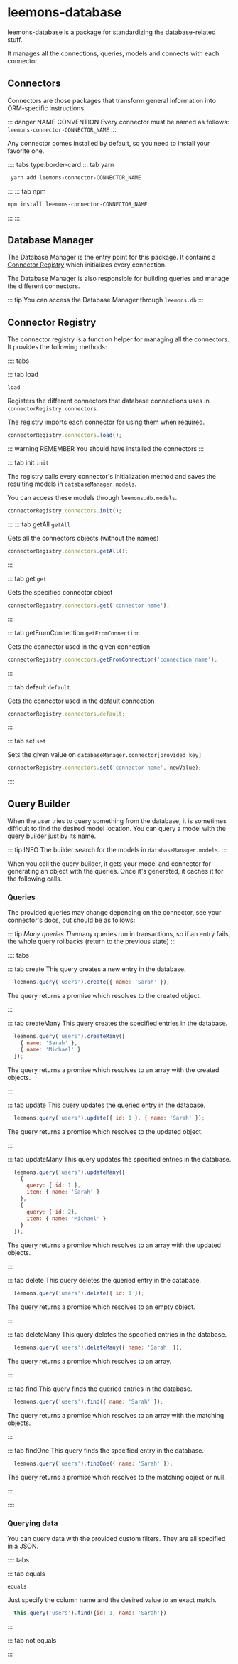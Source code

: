 # leemons-database

leemons-database is a package for standardizing the database-related stuff.

It manages all the connections, queries, models and connects with each connector.

## Connectors

Connectors are those packages that transform general information into ORM-specific instructions.

::: danger NAME CONVENTION
Every connector must be named as follows: `leemons-connector-CONNECTOR_NAME`
:::

Any connector comes installed by default, so you need to install your favorite one.

:::: tabs type:border-card
::: tab yarn

```bash
 yarn add leemons-connector-CONNECTOR_NAME
```

:::
::: tab npm

```bash
npm install leemons-connector-CONNECTOR_NAME
```

:::
::::

## Database Manager

The Database Manager is the entry point for this package. It contains a [Connector Registry](#connector-registry) which initializes every connection.

The Database Manager is also responsible for building queries and manage the different connectors.

::: tip
You can access the Database Manager through `leemons.db`
:::

## Connector Registry

The connector registry is a function helper for managing all the connectors. It provides the following methods:

:::: tabs

::: tab load

`load`

Registers the different connectors that database connections uses in `connectorRegistry.connectors`.

The registry imports each connector for using them when required.

```js
connectorRegistry.connectors.load();
```

::: warning REMEMBER
You should have installed the connectors
:::

::: tab init
`init`

The registry calls every connector's initialization method and saves the resulting models in `databaseManager.models`.

You can access these models through `leemons.db.models`.

```js
connectorRegistry.connectors.init();
```

:::
::: tab getAll
`getAll`

Gets all the connectors objects (without the names)

```js
connectorRegistry.connectors.getAll();
```

:::

::: tab get
`get`

Gets the specified connector object

```js
connectorRegistry.connectors.get('connector name');
```

:::

::: tab getFromConnection
`getFromConnection`

Gets the connector used in the given connection

```js
connectorRegistry.connectors.getFromConnection('connection name');
```

:::

::: tab default
`default`

Gets the connector used in the default connection

```js
connectorRegistry.connectors.default;
```

:::

::: tab set
`set`

Sets the given value on `databaseManager.connector[provided key]`

```js
connectorRegistry.connectors.set('connector name', newValue);
```

::::

## Query Builder

When the user tries to query something from the database, it is sometimes difficult to find the desired model location. You can query a model with the query builder just by its name.

::: tip INFO
The builder search for the models in `databaseManager.models`.
:::

When you call the query builder, it gets your model and connector for generating an object with the queries. Once it's generated, it caches it for the following calls.

### Queries

The provided queries may change depending on the connector, see your connector's docs, but should be as follows:

::: tip *Many queries
The*many queries run in transactions, so if an entry fails, the whole query rollbacks (return to the previous state)
:::

:::: tabs

::: tab create
  This query creates a new entry in the database.

  ```js
    leemons.query('users').create({ name: 'Sarah' });
  ```

  The query returns a promise which resolves to the created object.

:::

::: tab createMany
  This query creates the specified entries in the database.

  ```js
    leemons.query('users').createMany([
      { name: 'Sarah' },
      { name: 'Michael' }
    ]);
  ```

  The query returns a promise which resolves to an array with the created objects.

:::

::: tab update
  This query updates the queried entry in the database.

  ```js
    leemons.query('users').update({ id: 1 }, { name: 'Sarah' });
  ```

  The query returns a promise which resolves to the updated object.

:::

::: tab updateMany
  This query updates the specified entries in the database.

  ```js
    leemons.query('users').updateMany([
      {
        query: { id: 1 },
        item: { name: 'Sarah' }
      },
      {
        query: { id: 2},
        item: { name: 'Michael' }
      }
    ]);
  ```

  The query returns a promise which resolves to an array with the updated objects.

:::

::: tab delete
  This query deletes the queried entry in the database.

  ```js
    leemons.query('users').delete({ id: 1 });
  ```

  The query returns a promise which resolves to an empty object.

:::

::: tab deleteMany
  This query deletes the specified entries in the database.

  ```js
    leemons.query('users').deleteMany({ name: 'Sarah' });
  ```

  The query returns a promise which resolves to an array.

:::

::: tab find
  This query finds the queried entries in the database.

  ```js
    leemons.query('users').find({ name: 'Sarah' });
  ```

  The query returns a promise which resolves to an array with the matching objects.

:::

::: tab findOne
  This query finds the specified entry in the database.

  ```js
    leemons.query('users').findOne({ name: 'Sarah' });
  ```

  The query returns a promise which resolves to the matching object or null.

:::

::::

### Querying data

<!-- TODO: Finish custom filters -->

You can query data with the provided custom filters. They are all specified in a JSON.

:::: tabs

::: tab equals

`equals`

Just specify the column name and the desired value to an exact match.

```js
  this.query('users').find({id: 1, name: 'Sarah'})
```

:::

::: tab not equals

:::
